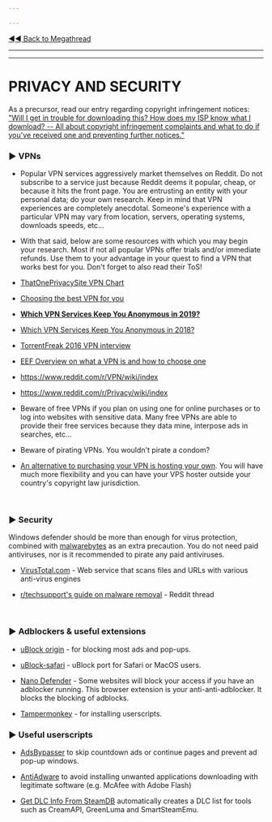 ---
---
[◄◄ Back to Megathread](https://www.reddit.com/r/Piracy/wiki/megathread)

---
---


# PRIVACY AND SECURITY

As a precursor, read our entry regarding copyright infringement notices: ["Will I get in trouble for downloading this? How does my ISP know what I download? -- All about copyright infringement complaints and what to do if you've received one and preventing further notices."](https://www.reddit.com/r/Piracy/wiki/isp_complaints)

### ► **VPNs** 

* Popular VPN services aggressively market themselves on Reddit. Do not subscribe to a service just because Reddit deems it popular, cheap, or because it hits the front page. You are entrusting an entity with your personal data; do your own research. Keep in mind that VPN experiences are completely anecdotal. Someone's experience with a particular VPN may vary from location, servers, operating systems, downloads speeds, etc...

* With that said, below are some resources with which you may begin your research. Most if not all popular VPNs offer trials and/or immediate refunds. Use them to your advantage in your quest to find a VPN that works best for you. Don't forget to also read their ToS!



 * [ThatOnePrivacySite VPN Chart](https://thatoneprivacysite.net/##simple-vpn-comparison/)

 * [Choosing the best VPN for you](https://www.reddit.com/r/VPN/comments/4iho8e/that_one_privacy_guys_guide_to_choosing_the_best/?st=iu9u47u7&sh=459a76f2)

 * [**Which VPN Services Keep You Anonymous in 2019?**](https://torrentfreak.com/which-vpn-services-keep-you-anonymous-in-2019/)

 * [Which VPN Services Keep You Anonymous in 2018?](https://torrentfreak.com/vpn-services-keep-anonymous-2018/)

 * [TorrentFreak 2016 VPN interview](https://torrentfreak.com/vpn-anonymous-review-160220/)

 * [EEF Overview on what a VPN is and how to choose one](https://ssd.eff.org/en/module/choosing-vpn-thats-right-you)

 * https://www.reddit.com/r/VPN/wiki/index

 * https://www.reddit.com/r/Privacy/wiki/index


* Beware of free VPNs if you plan on using one for online purchases or to log into websites with sensitive data. Many free VPNs are able to provide their free services because they data mine, interpose ads in searches, etc... 

* Beware of pirating VPNs. You wouldn't pirate a condom?

* [An alternative to purchasing your VPN is hosting your own](https://www.reddit.com/r/VPN/search?q=vps&restrict_sr=on). You will have much more flexibility and you can have your VPS hoster outside your country's copyright law jurisdiction.

&nbsp;



### ► **Security**

Windows defender should be more than enough for virus protection, combined with [malwarebytes](https://www.malwarebytes.com/) as an extra precaution. You do not need paid antiviruses, nor is it recommended to pirate any paid antiviruses. 

 * [VirusTotal.com](https://www.virustotal.com/) - Web service that scans files and URLs with various anti-virus engines
 * [r/techsupport's guide on malware removal](https://www.reddit.com/r/techsupport/comments/33evdi/suggested_reading_official_malware_removal_guide/) - Reddit thread

&nbsp;




### ► **Adblockers & useful extensions**

* [uBlock origin](https://github.com/gorhill/uBlock##installation) - for blocking most ads and pop-ups.
* [uBlock-safari](https://github.com/el1t/uBlock-Safari) - uBlock port for Safari or MacOS users.
* [Nano Defender](https://jspenguin2017.github.io/uBlockProtector) - Some websites will block your access if you have an adblocker running. This browser extension is your anti-anti-adblocker. It blocks the blocking of adblocks.
* [Tampermonkey](https://tampermonkey.net) - for installing userscripts.


### ► **Useful userscripts**


* [AdsBypasser](https://adsbypasser.github.io/) to skip countdown ads or continue pages and prevent ad pop-up windows.
* [AntiAdware](https://github.com/HandyUserscripts/AntiAdware##readme) to avoid installing unwanted applications downloading with legitimate software (e.g. McAfee with Adobe Flash)
* [Get DLC Info From SteamDB](https://cs.rin.ru/forum/viewtopic.php?f=10&t=71837) automatically creates a DLC list for tools such as CreamAPI, GreenLuma and SmartSteamEmu.

&nbsp;